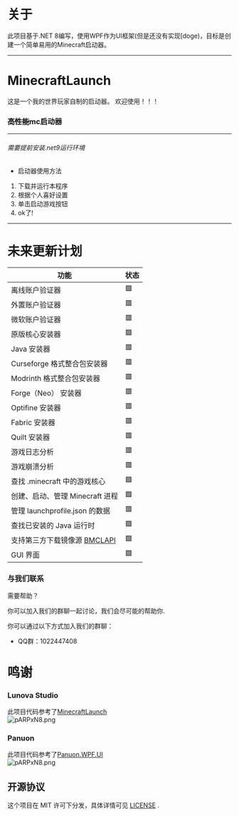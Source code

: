 ﻿# 关于
此项目基于.NET 8编写，使用WPF作为UI框架(但是还没有实现[doge)，目标是创建一个简单易用的Minecraft启动器。
***
# MinecraftLaunch
这是一个我的世界玩家自制的启动器。
欢迎使用！！！  
### ~~高性能~~mc启动器
***
###### 需要提前安装.net9运行环境  
* 启动器使用方法  
1. 下载并运行本程序
2. 根据个人喜好设置
3. 单击启动游戏按钮
4. ok了!
***
# 未来更新计划
| 功能                                                       | 状态 |
|----------------------------------------------------------|----|
| 离线账户验证器                                                  | 🟩 |
| 外置账户验证器                                                  | 🟥 |
| 微软账户验证器                                                  | 🟥 |
| 原版核心安装器                                                  | 🟩 |
| Java 安装器                                                 | 🟥 |
| Curseforge 格式整合包安装器                                      | 🟥 |
| Modrinth 格式整合包安装器                                        | 🟥 |
| Forge（Neo） 安装器                                           | 🟥 |
| Optifine 安装器                                             | 🟥 |
| Fabric 安装器                                               | 🟥 |
| Quilt 安装器                                                | 🟥 | 
| 游戏日志分析                                                   | 🟥 |
| 游戏崩溃分析                                                   | 🟥 |
| 查找 .minecraft 中的游戏核心                                     | 🟩 |
| 创建、启动、管理 Minecraft 进程                                    | 🟩 |
| 管理 launchprofile.json 的数据                                | 🟥 |
| 查找已安装的 Java 运行时                                          | 🟩 |
| 支持第三方下载镜像源 [BMCLAPI](https://bmclapidoc.bangbang93.com/) | 🟩 |
| GUI 界面                                                   | 🟩 |
### 与我们联系

需要帮助？

你可以加入我们的群聊一起讨论，我们会尽可能的帮助你.

你可以通过以下方式加入我们的群聊：

- QQ群：1022447408

# 鸣谢
### Lunova Studio
此项目代码参考了[MinecraftLaunch](https://github.com/Lunova-Studio/MinecraftLaunch)  
<img src="https://lunova.studio/wp-content/uploads/2025/07/MinecraftLaunch-scaled.png" alt="pARPxN8.png" border="0" />  
### Panuon
此项目代码参考了[Panuon.WPF.UI](https://github.com/Panuon/Panuon.WPF.UI)  
<img src="https://avatars.githubusercontent.com/u/82140110?s=200&v=4" alt="pARPxN8.png" border="0" />  


## 开源协议

这个项目在 MIT 许可下分发，具体详情可见 [LICENSE](LICENSE.txt) .